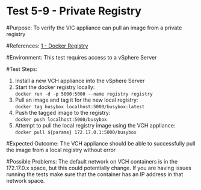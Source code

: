 Test 5-9 - Private Registry
=======

#Purpose:
To verify the VIC appliance can pull an image from a private registry

#References:
[1 - Docker Registry](https://hub.docker.com/_/registry/)

#Environment:
This test requires access to a vSphere Server

#Test Steps:
1. Install a new VCH appliance into the vSphere Server
2. Start the docker registry locally:  
```docker run -d -p 5000:5000 --name registry registry```
3. Pull an image and tag it for the new local registry:  
```docker tag busybox localhost:5000/busybox:latest```
4. Push the tagged image to the registry:  
```docker push localhost:5000/busybox```
5. Attempt to pull the local registry image using the VCH appliance:  
```docker pull ${params} 172.17.0.1:5000/busybox```

#Expected Outcome:
The VCH appliance should be able to successfully pull the image from a local registry without error

#Possible Problems:
The default network on VCH containers is in the 172.17.0.x space, but this could potentially change. If you are having issues running the tests make sure that the container has an IP address in that network space. 